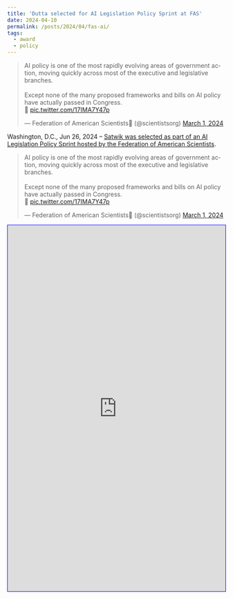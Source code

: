 ```yaml
---
title: 'Dutta selected for AI Legislation Policy Sprint at FAS'
date: 2024-04-10
permalink: /posts/2024/04/fas-ai/
tags:
  - award
  - policy
---
```


<blockquote class="twitter-tweet" data-media-max-width="560"><p lang="en" dir="ltr">AI policy is one of the most rapidly evolving areas of government action, moving quickly across most of the executive and legislative branches.<br><br>Except none of the many proposed frameworks and bills on AI policy have actually passed in Congress. <br>🧵 <a href="https://t.co/17IMA7Y47p">pic.twitter.com/17IMA7Y47p</a></p>&mdash; Federation of American Scientists🔬 (@scientistsorg) <a href="https://twitter.com/scientistsorg/status/1763672121832555000?ref_src=twsrc%5Etfw">March 1, 2024</a></blockquote> <script async src="https://platform.twitter.com/widgets.js" charset="utf-8"></script>

Washington, D.C., Jun 26, 2024 – [Satwik was selected as part of an AI Legislation Policy Sprint hosted by the Federation of American Scientists](https://fas.org/accelerator/ai-legislation/). 



<blockquote class="twitter-tweet"><p lang="en" dir="ltr">AI policy is one of the most rapidly evolving areas of government action, moving quickly across most of the executive and legislative branches.<br><br>Except none of the many proposed frameworks and bills on AI policy have actually passed in Congress. <br>🧵 <a href="https://t.co/17IMA7Y47p">pic.twitter.com/17IMA7Y47p</a></p>&mdash; Federation of American Scientists🔬 (@scientistsorg) <a href="https://twitter.com/scientistsorg/status/1763672121832555000?ref_src=twsrc%5Etfw">March 1, 2024</a></blockquote> <script async src="https://platform.twitter.com/widgets.js" charset="utf-8"></script>

<iframe src="https://www.linkedin.com/embed/feed/update/urn:li:share:7211887851242762240" height="845" width="504" frameborder="0" allowfullscreen="" title="Embedded post" style="border:1px blue solid;"></iframe>

